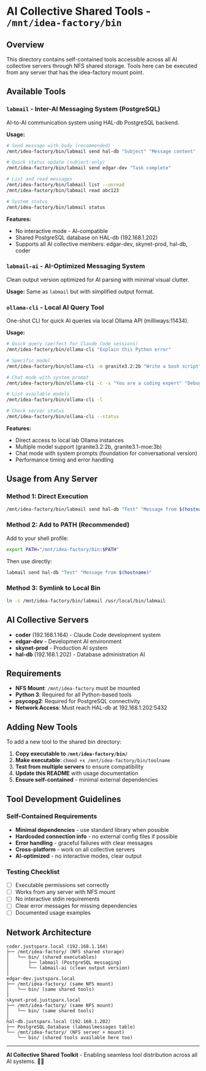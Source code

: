 # AI Collective Shared Tools - `/mnt/idea-factory/bin`

## Overview

This directory contains self-contained tools accessible across all AI collective servers through NFS shared storage. Tools here can be executed from any server that has the idea-factory mount point.

## Available Tools

### `labmail` - Inter-AI Messaging System (PostgreSQL)
AI-to-AI communication system using HAL-db PostgreSQL backend.

**Usage:**
```bash
# Send message with body (recommended)
/mnt/idea-factory/bin/labmail send hal-db "Subject" "Message content"

# Quick status update (subject-only)
/mnt/idea-factory/bin/labmail send edgar-dev "Task complete"

# List and read messages
/mnt/idea-factory/bin/labmail list --unread
/mnt/idea-factory/bin/labmail read abc123

# System status
/mnt/idea-factory/bin/labmail status
```

**Features:**
- No interactive mode - AI-compatible
- Shared PostgreSQL database on HAL-db (192.168.1.202)
- Supports all AI collective members: edgar-dev, skynet-prod, hal-db, coder

### `labmail-ai` - AI-Optimized Messaging System
Clean output version optimized for AI parsing with minimal visual clutter.

**Usage:** Same as `labmail` but with simplified output format.

### `ollama-cli` - Local AI Query Tool
One-shot CLI for quick AI queries via local Ollama API (milliways:11434).

**Usage:**
```bash
# Quick query (perfect for Claude Code sessions)
/mnt/idea-factory/bin/ollama-cli "Explain this Python error"

# Specific model
/mnt/idea-factory/bin/ollama-cli -m granite3.2:2b "Write a bash script"

# Chat mode with system prompt
/mnt/idea-factory/bin/ollama-cli -c -s "You are a coding expert" "Debug this code"

# List available models
/mnt/idea-factory/bin/ollama-cli -l

# Check server status
/mnt/idea-factory/bin/ollama-cli --status
```

**Features:**
- Direct access to local lab Ollama instances
- Multiple model support (granite3.2:2b, granite3.1-moe:3b)
- Chat mode with system prompts (foundation for conversational version)
- Performance timing and error handling

## Usage from Any Server

### Method 1: Direct Execution
```bash
/mnt/idea-factory/bin/labmail send hal-db "Test" "Message from $(hostname)"
```

### Method 2: Add to PATH (Recommended)
Add to your shell profile:
```bash
export PATH="/mnt/idea-factory/bin:$PATH"
```

Then use directly:
```bash
labmail send hal-db "Test" "Message from $(hostname)"
```

### Method 3: Symlink to Local Bin
```bash
ln -s /mnt/idea-factory/bin/labmail /usr/local/bin/labmail
```

## AI Collective Servers

- **coder** (192.168.1.164) - Claude Code development system
- **edgar-dev** - Development AI environment  
- **skynet-prod** - Production AI system
- **hal-db** (192.168.1.202) - Database administration AI

## Requirements

- **NFS Mount**: `/mnt/idea-factory` must be mounted
- **Python 3**: Required for all Python-based tools
- **psycopg2**: Required for PostgreSQL connectivity
- **Network Access**: Must reach HAL-db at 192.168.1.202:5432

## Adding New Tools

To add a new tool to the shared bin directory:

1. **Copy executable to `/mnt/idea-factory/bin/`**
2. **Make executable**: `chmod +x /mnt/idea-factory/bin/toolname`
3. **Test from multiple servers** to ensure compatibility
4. **Update this README** with usage documentation
5. **Ensure self-contained** - minimal external dependencies

## Tool Development Guidelines

### Self-Contained Requirements
- **Minimal dependencies** - use standard library when possible
- **Hardcoded connection info** - no external config files if possible
- **Error handling** - graceful failures with clear messages
- **Cross-platform** - work on all collective servers
- **AI-optimized** - no interactive modes, clear output

### Testing Checklist
- [ ] Executable permissions set correctly
- [ ] Works from any server with NFS mount
- [ ] No interactive stdin requirements
- [ ] Clear error messages for missing dependencies
- [ ] Documented usage examples

## Network Architecture

```
coder.justsparx.local (192.168.1.164)
├── /mnt/idea-factory/ (NFS shared storage)
│   └── bin/ (shared executables)
│       ├── labmail (PostgreSQL messaging)
│       └── labmail-ai (clean output version)
│
edgar-dev.justsparx.local
├── /mnt/idea-factory/ (same NFS mount)
│   └── bin/ (same shared tools)
│
skynet-prod.justsparx.local  
├── /mnt/idea-factory/ (same NFS mount)
│   └── bin/ (same shared tools)
│
hal-db.justsparx.local (192.168.1.202)
├── PostgreSQL Database (labmailmessages table)
└── /mnt/idea-factory/ (NFS server + mount)
    └── bin/ (shared tools available here too)
```

---

**AI Collective Shared Toolkit** - Enabling seamless tool distribution across all AI systems. 🤖🔧